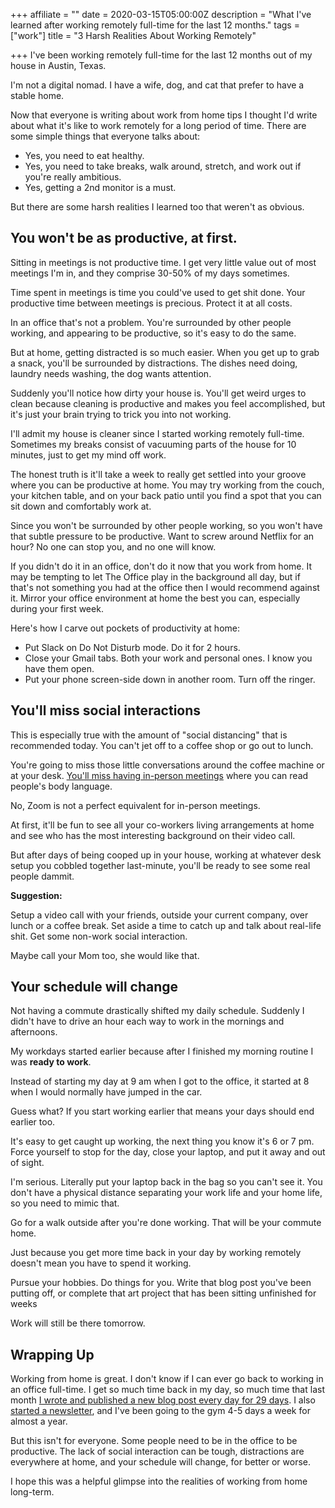 +++
affiliate = ""
date = 2020-03-15T05:00:00Z
description = "What I've learned after working remotely full-time for the last 12 months."
tags = ["work"]
title = "3 Harsh Realities About Working Remotely"

+++
I've been working remotely full-time for the last 12 months out of my house in Austin, Texas.

I'm not a digital nomad. I have a wife, dog, and cat that prefer to have a stable home.

Now that everyone is writing about work from home tips I thought I'd write about what it's like to work remotely for a long period of time. There are some simple things that everyone talks about:

* Yes, you need to eat healthy.
* Yes, you need to take breaks, walk around, stretch, and work out if you're really ambitious.
* Yes, getting a 2nd monitor is a must.

But there are some harsh realities I learned too that weren't as obvious.

## You won't be as productive, at first.

Sitting in meetings is not productive time. I get very little value out of most meetings I'm in, and they comprise 30-50% of my days sometimes.

Time spent in meetings is time you could've used to get shit done. Your productive time between meetings is precious. Protect it at all costs.

In an office that's not a problem. You're surrounded by other people working, and appearing to be productive, so it's easy to do the same.

But at home, getting distracted is so much easier. When you get up to grab a snack, you'll be surrounded by distractions. The dishes need doing, laundry needs washing, the dog wants attention.

Suddenly you'll notice how dirty your house is. You'll get weird urges to clean because cleaning is productive and makes you feel accomplished, but it's just your brain trying to trick you into not working.

I'll admit my house is cleaner since I started working remotely full-time. Sometimes my breaks consist of vacuuming parts of the house for 10 minutes, just to get my mind off work.

The honest truth is it'll take a week to really get settled into your groove where you can be productive at home. You may try working from the couch, your kitchen table, and on your back patio until you find a spot that you can sit down and comfortably work at.

Since you won't be surrounded by other people working, so you won't have that subtle pressure to be productive. Want to screw around Netflix for an hour? No one can stop you, and no one will know.

If you didn't do it in an office, don't do it now that you work from home. It may be tempting to let The Office play in the background all day, but if that's not something you had at the office then I would recommend against it. Mirror your office environment at home the best you can, especially during your first week.

Here's how I carve out pockets of productivity at home:

* Put Slack on Do Not Disturb mode. Do it for 2 hours.
* Close your Gmail tabs. Both your work and personal ones. I know you have them open.
* Put your phone screen-side down in another room. Turn off the ringer.

## You'll miss social interactions

This is especially true with the amount of "social distancing" that is recommended today. You can't jet off to a coffee shop or go out to lunch.

You're going to miss those little conversations around the coffee machine or at your desk. [You'll miss having in-person meetings](https://nicklafferty.com/blog/one-surprising-thing-about-working-remotely/) where you can read people's body language.

No, Zoom is not a perfect equivalent for in-person meetings.

At first, it'll be fun to see all your co-workers living arrangements at home and see who has the most interesting background on their video call.

But after days of being cooped up in your house, working at whatever desk setup you cobbled together last-minute, you'll be ready to see some real people dammit.

**Suggestion:**

Setup a video call with your friends, outside your current company, over lunch or a coffee break. Set aside a time to catch up and talk about real-life shit. Get some non-work social interaction.

Maybe call your Mom too, she would like that.

## Your schedule will change

Not having a commute drastically shifted my daily schedule. Suddenly I didn't have to drive an hour each way to work in the mornings and afternoons.

My workdays started earlier because after I finished my morning routine I was **ready to work**.

Instead of starting my day at 9 am when I got to the office, it started at 8 when I would normally have jumped in the car.

Guess what? If you start working earlier that means your days should end earlier too.

It's easy to get caught up working, the next thing you know it's 6 or 7 pm. Force yourself to stop for the day, close your laptop, and put it away and out of sight.

I'm serious. Literally put your laptop back in the bag so you can't see it. You don't have a physical distance separating your work life and your home life, so you need to mimic that.

Go for a walk outside after you're done working. That will be your commute home.

Just because you get more time back in your day by working remotely doesn't mean you have to spend it working.

Pursue your hobbies. Do things for you. Write that blog post you've been putting off, or complete that art project that has been sitting unfinished for weeks

Work will still be there tomorrow.

## Wrapping Up

Working from home is great. I don't know if I can ever go back to working in an office full-time. I get so much time back in my day, so much time that last month [I wrote and published a new blog post every day for 29 days](https://nicklafferty.com/blog/i-wrote-every-day-for-a-month/). I also [started a newsletter](https://1word.email/), and I've been going to the gym 4-5 days a week for almost a year.

But this isn't for everyone. Some people need to be in the office to be productive. The lack of social interaction can be tough, distractions are everywhere at home, and your schedule will change, for better or worse.

I hope this was a helpful glimpse into the realities of working from home long-term.